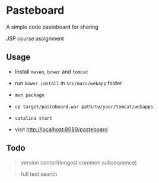 Pasteboard
====

A simple code pasteboard for sharing

JSP course assignment

## Usage

* Install `maven`, `bower` and `tomcat`

* run `bower install` in `src/main/webapp` folder

* `mvn package`

* `cp target/pasteboard.war path/to/your/tomcat/webapps`

* `catalina start`

* visit [http://localhost:8080/pasteboard](http://localhost:8080/pasteboard)

## Todo

> version contorl(longest common subsequence)

> full text search
